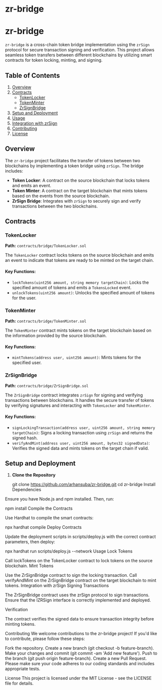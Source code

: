 # zr-bridge
# zr-bridge

`zr-bridge` is a cross-chain token bridge implementation using the `zrSign` protocol for secure transaction signing and verification. This project allows seamless token transfers between different blockchains by utilizing smart contracts for token locking, minting, and signing.

## Table of Contents

1. [Overview](#overview)
2. [Contracts](#contracts)
   - [TokenLocker](#tokenlocker)
   - [TokenMinter](#tokenminter)
   - [ZrSignBridge](#zrsignbridge)
3. [Setup and Deployment](#setup-and-deployment)
4. [Usage](#usage)
5. [Integration with zrSign](#integration-with-zrsign)
6. [Contributing](#contributing)
7. [License](#license)

## Overview

The `zr-bridge` project facilitates the transfer of tokens between two blockchains by implementing a token bridge using `zrSign`. The bridge includes:

- **Token Locker**: A contract on the source blockchain that locks tokens and emits an event.
- **Token Minter**: A contract on the target blockchain that mints tokens based on the events from the source blockchain.
- **ZrSign Bridge**: Integrates with `zrSign` to securely sign and verify transactions between the two blockchains.

## Contracts

### TokenLocker

**Path:** `contracts/bridge/TokenLocker.sol`

The `TokenLocker` contract locks tokens on the source blockchain and emits an event to indicate that tokens are ready to be minted on the target chain.

#### Key Functions:
- `lockTokens(uint256 amount, string memory targetChain)`: Locks the specified amount of tokens and emits a `TokensLocked` event.
- `unlockTokens(uint256 amount)`: Unlocks the specified amount of tokens for the user.

### TokenMinter

**Path:** `contracts/bridge/TokenMinter.sol`

The `TokenMinter` contract mints tokens on the target blockchain based on the information provided by the source blockchain.

#### Key Functions:
- `mintTokens(address user, uint256 amount)`: Mints tokens for the specified user.

### ZrSignBridge

**Path:** `contracts/bridge/ZrSignBridge.sol`

The `ZrSignBridge` contract integrates `zrSign` for signing and verifying transactions between blockchains. It handles the secure transfer of tokens by verifying signatures and interacting with `TokenLocker` and `TokenMinter`.

#### Key Functions:
- `signLockingTransaction(address user, uint256 amount, string memory targetChain)`: Signs a locking transaction using `zrSign` and returns the signed hash.
- `verifyAndMint(address user, uint256 amount, bytes32 signedData)`: Verifies the signed data and mints tokens on the target chain if valid.

## Setup and Deployment

1. **Clone the Repository**

  
   git clone https://github.com/arhansuba/zr-bridge.git
   cd zr-bridge
Install Dependencies

Ensure you have Node.js and npm installed. Then, run:


npm install
Compile the Contracts

Use Hardhat to compile the smart contracts:


npx hardhat compile
Deploy Contracts

Update the deployment scripts in scripts/deploy.js with the correct contract parameters, then deploy:


npx hardhat run scripts/deploy.js --network <network>
Usage
Lock Tokens

Call lockTokens on the TokenLocker contract to lock tokens on the source blockchain.
Mint Tokens

Use the ZrSignBridge contract to sign the locking transaction.
Call verifyAndMint on the ZrSignBridge contract on the target blockchain to mint tokens.
Integration with zrSign
Signing Transactions

The ZrSignBridge contract uses the zrSign protocol to sign transactions. Ensure that the IZRSign interface is correctly implemented and deployed.

Verification

The contract verifies the signed data to ensure transaction integrity before minting tokens.

Contributing
We welcome contributions to the zr-bridge project! If you'd like to contribute, please follow these steps:

Fork the repository.
Create a new branch (git checkout -b feature-branch).
Make your changes and commit (git commit -am 'Add new feature').
Push to the branch (git push origin feature-branch).
Create a new Pull Request.
Please make sure your code adheres to our coding standards and includes appropriate tests.

License
This project is licensed under the MIT License - see the LICENSE file for details.
